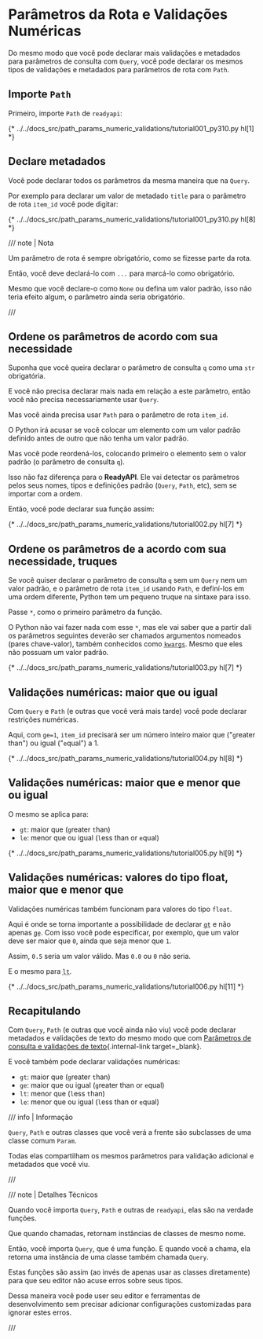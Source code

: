 # Parâmetros da Rota e Validações Numéricas

Do mesmo modo que você pode declarar mais validações e metadados para parâmetros de consulta com `Query`, você pode declarar os mesmos tipos de validações e metadados para parâmetros de rota com `Path`.

## Importe `Path`

Primeiro, importe `Path` de `readyapi`:

{* ../../docs_src/path_params_numeric_validations/tutorial001_py310.py hl[1] *}

## Declare metadados

Você pode declarar todos os parâmetros da mesma maneira que na `Query`.

Por exemplo para declarar um valor de metadado `title` para o parâmetro de rota `item_id` você pode digitar:

{* ../../docs_src/path_params_numeric_validations/tutorial001_py310.py hl[8] *}

/// note | Nota

Um parâmetro de rota é sempre obrigatório, como se fizesse parte da rota.

Então, você deve declará-lo com `...` para marcá-lo como obrigatório.

Mesmo que você declare-o como `None` ou defina um valor padrão, isso não teria efeito algum, o parâmetro ainda seria obrigatório.

///

## Ordene os parâmetros de acordo com sua necessidade

Suponha que você queira declarar o parâmetro de consulta `q` como uma `str` obrigatória.

E você não precisa declarar mais nada em relação a este parâmetro, então você não precisa necessariamente usar `Query`.

Mas você ainda precisa usar `Path` para o parâmetro de rota `item_id`.

O Python irá acusar se você colocar um elemento com um valor padrão definido antes de outro que não tenha um valor padrão.

Mas você pode reordená-los, colocando primeiro o elemento sem o valor padrão (o parâmetro de consulta `q`).

Isso não faz diferença para o **ReadyAPI**. Ele vai detectar os parâmetros pelos seus nomes, tipos e definições padrão (`Query`, `Path`, etc), sem se importar com a ordem.

Então, você pode declarar sua função assim:

{* ../../docs_src/path_params_numeric_validations/tutorial002.py hl[7] *}

## Ordene os parâmetros de a acordo com sua necessidade, truques

Se você quiser declarar o parâmetro de consulta `q` sem um `Query` nem um valor padrão, e o parâmetro de rota `item_id` usando `Path`, e definí-los em uma ordem diferente, Python tem um pequeno truque na sintaxe para isso.

Passe `*`, como o primeiro parâmetro da função.

O Python não vai fazer nada com esse `*`, mas ele vai saber que a partir dali os parâmetros seguintes deverão ser chamados argumentos nomeados (pares chave-valor), também conhecidos como <abbr title="Do inglês: K-ey W-ord Arg-uments"><code>kwargs</code></abbr>. Mesmo que eles não possuam um valor padrão.

{* ../../docs_src/path_params_numeric_validations/tutorial003.py hl[7] *}

## Validações numéricas: maior que ou igual

Com `Query` e `Path` (e outras que você verá mais tarde) você pode declarar restrições numéricas.

Aqui, com `ge=1`, `item_id` precisará ser um número inteiro maior que ("`g`reater than") ou igual ("`e`qual") a 1.

{* ../../docs_src/path_params_numeric_validations/tutorial004.py hl[8] *}

## Validações numéricas: maior que e menor que ou igual

O mesmo se aplica para:

* `gt`: maior que (`g`reater `t`han)
* `le`: menor que ou igual (`l`ess than or `e`qual)

{* ../../docs_src/path_params_numeric_validations/tutorial005.py hl[9] *}

## Validações numéricas: valores do tipo float, maior que e menor que

Validações numéricas também funcionam para valores do tipo `float`.

Aqui é onde se torna importante a possibilidade de declarar <abbr title="greater than"><code>gt</code></abbr> e não apenas <abbr title="greater than or equal"><code>ge</code></abbr>. Com isso você pode especificar, por exemplo, que um valor deve ser maior que `0`, ainda que seja menor que `1`.

Assim, `0.5` seria um valor válido. Mas `0.0` ou `0` não seria.

E o mesmo para <abbr title="less than"><code>lt</code></abbr>.

{* ../../docs_src/path_params_numeric_validations/tutorial006.py hl[11] *}

## Recapitulando

Com `Query`, `Path` (e outras que você ainda não viu) você pode declarar metadados e validações de texto do mesmo modo que com [Parâmetros de consulta e validações de texto](query-params-str-validations.md){.internal-link target=_blank}.

E você também pode declarar validações numéricas:

* `gt`: maior que (`g`reater `t`han)
* `ge`: maior que ou igual (`g`reater than or `e`qual)
* `lt`: menor que (`l`ess `t`han)
* `le`: menor que ou igual (`l`ess than or `e`qual)

/// info | Informação

`Query`, `Path` e outras classes que você verá a frente são subclasses de uma classe comum `Param`.

Todas elas compartilham os mesmos parâmetros para validação adicional e metadados que você viu.

///

/// note | Detalhes Técnicos

Quando você importa `Query`, `Path` e outras de `readyapi`, elas são na verdade funções.

Que quando chamadas, retornam instâncias de classes de mesmo nome.

Então, você importa `Query`, que é uma função. E quando você a chama, ela retorna uma instância de uma classe também chamada `Query`.

Estas funções são assim (ao invés de apenas usar as classes diretamente) para que seu editor não acuse erros sobre seus tipos.

Dessa maneira você pode user seu editor e ferramentas de desenvolvimento sem precisar adicionar configurações customizadas para ignorar estes erros.

///
